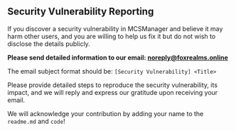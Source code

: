 ## Security Vulnerability Reporting

If you discover a security vulnerability in MCSManager and believe it may harm other users, and you are willing to help us fix it but do not wish to disclose the details publicly.

**Please send detailed information to our email: noreply@foxrealms.online**

The email subject format should be: `[Security Vulnerability] <Title>`

Please provide detailed steps to reproduce the security vulnerability, its impact, and we will reply and express our gratitude upon receiving your email.

We will acknowledge your contribution by adding your name to the `readme.md` and `code`!

